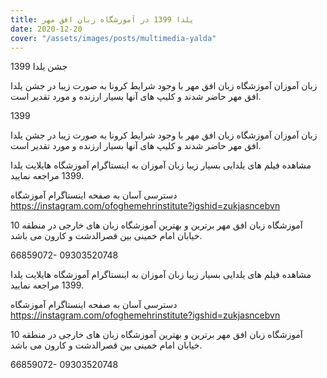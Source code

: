 ```yaml
---
title: یلدا 1399 در آموزشگاه زبان افق مهر 
date: 2020-12-20
cover: "/assets/images/posts/multimedia-yalda"
---
```


جشن یلدا 1399

زبان آموزان آموزشگاه زبان افق مهر با وجود شرایط کرونا به صورت زیبا در جشن یلدا افق مهر حاضر شدند و کلیپ های آنها بسیار ارزنده و مورد تقدیر است.

1399

زبان آموزان آموزشگاه زبان افق مهر با وجود شرایط کرونا به صورت زیبا در جشن یلدا افق مهر حاضر شدند و کلیپ های آنها بسیار ارزنده و مورد تقدیر است.

مشاهده فیلم های یلدایی بسیار زیبا زبان آموزان به اینستاگرام آموزشگاه هایلایت یلدا 1399 مراجعه نمایید.

دسترسی آسان به صفحه اینستاگرام آموزشگاه https://instagram.com/ofoghemehrinstitute?igshid=zukjasncebvn

آموزشگاه زبان افق مهر برترین و بهترین آموزشگاه زبان های خارجی در منطقه 10 خیابان امام خمینی بین قصرالدشت و کارون می باشد.

66859072- 09303520748

مشاهده فیلم های یلدایی بسیار زیبا زبان آموزان به اینستاگرام آموزشگاه هایلایت یلدا 1399 مراجعه نمایید.

دسترسی آسان به صفحه اینستاگرام آموزشگاه https://instagram.com/ofoghemehrinstitute?igshid=zukjasncebvn

آموزشگاه زبان افق مهر برترین و بهترین آموزشگاه زبان های خارجی در منطقه 10 خیابان امام خمینی بین قصرالدشت و کارون می باشد.

66859072- 09303520748
